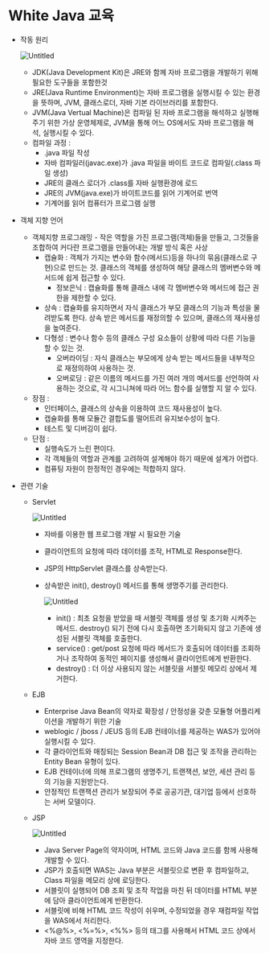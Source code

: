 # White Java 교육

- 작동 원리
    
    ![Untitled](White%20Java%20%E1%84%80%E1%85%AD%E1%84%8B%E1%85%B2%E1%86%A8%20c75ddf79870c44f7a4758e809c68194f/Untitled.png)
    
    - JDK(Java Development Kit)은 JRE와 함께 자바 프로그램을 개발하기 위해 필요한 도구들을 포함한것
    - JRE(Java Runtime Environment)는 자바 프로그램을 실행시킬 수 있는 환경을 뜻하며, JVM, 클래스로더, 자바 기본 라이브러리를 포함한다.
    - JVM(Java Vertual Machine)은 컴파일 된 자바 프로그램을 해석하고 실행해주기 위한 가상 운영체제로, JVM을 통해 어느 OS에서도 자바 프로그램을 해석, 실행시킬 수 있다.
    - 컴파일 과정 :
        - .java 파일 작성
        - 자바 컴파일러(javac.exe)가 .java 파일을 바이트 코드로 컴파일(.class 파일 생성)
        - JRE의 클래스 로더가 .class를 자바 실행환경에 로드
        - JRE의 JVM(java.exe)가 바이트코드를 읽어 기계어로 번역
        - 기계어를 읽어 컴퓨터가 프로그램 실행
- 객체 지향 언어
    - 객체지향 프로그래밍 - 작은 역할을 가진 프로그램(객체)들을 만들고, 그것들을 조합하여 커다란 프로그램을 만들어내는 개발 방식 혹은 사상
        - 캡슐화 : 객체가 가지는 변수와 함수(메서드)등을 하나의 묶음(클래스로 구현)으로 만드는 것. 클래스의 객체를 생성하여 해당 클래스의 멤버변수와 메서드에 쉽게 접근할 수 있다.
            - 정보은닉 : 캡슐화를 통해 클래스 내에 각 멤버변수와 메서드에 접근 권한을 제한할 수 있다.
        - 상속 : 캡슐화를 유지하면서 자식 클래스가 부모 클래스의 기능과 특성을 물려받도록 한다. 상속 받은 메서드를 재정의할 수 있으며, 클래스의 재사용성을 높여준다.
        - 다형성 : 변수나 함수 등의 클래스 구성 요소들이 상황에 따라 다른 기능을 할 수 있는 것.
            - 오버라이딩 : 자식 클래스는 부모에게 상속 받는 메서드들을 내부적으로 재정의하여 사용하는 것.
            - 오버로딩 : 같은 이름의 메서드를 가진 여러 개의 메서드를 선언하여 사용하는 것으로, 각 시그니쳐에 따라 어느 함수를 실행할 지 알 수 있다.
    - 장점 :
        - 인터페이스, 클래스의 상속을 이용하여 코드 재사용성이 높다.
        - 캡슐화를 통해 모듈간 결합도를 떨어트려 유지보수성이 높다.
        - 테스트 및 디버깅이 쉽다.
    - 단점 :
        - 실행속도가 느린 편이다.
        - 각 객체들의 역할과 관계를 고려하여 설계해야 하기 때문에 설계가 어렵다.
        - 컴퓨팅 자원이 한정적인 경우에는 적합하지 않다.
- 관련 기술
    - Servlet
        
        ![Untitled](White%20Java%20%E1%84%80%E1%85%AD%E1%84%8B%E1%85%B2%E1%86%A8%20c75ddf79870c44f7a4758e809c68194f/Untitled%201.png)
        
        - 자바를 이용한 웹 프로그램 개발 시 필요한 기술
        - 클라이언트의 요청에 따라 데이터를 조작, HTML로 Response한다.
        - JSP의 HttpServlet 클래스를 상속받는다.
        - 상속받은 init(), destroy() 메서드를 통해 생명주기를 관리한다.
            
            ![Untitled](White%20Java%20%E1%84%80%E1%85%AD%E1%84%8B%E1%85%B2%E1%86%A8%20c75ddf79870c44f7a4758e809c68194f/Untitled%202.png)
            
            - init() : 최초 요청을 받았을 때 서블릿 객체를 생성 및 초기화 시켜주는 메서드. destroy() 되기 전에 다시 호출하면 초기화되지 않고 기존에 생성된 서블릿 객체를 호출한다.
            - service() : get/post 요청에 따라 메서드가 호출되어 데이터를 조회하거나 조작하여 동적인 페이지를 생성해서 클라이언트에게 반환한다.
            - destroy() : 더 이상 사용되지 않는 서블릿을 서블릿 메모리 상에서 제거한다.
    - EJB
        - Enterprise Java Bean의 약자로 확장성 / 안정성을 갖춘 모듈형 어플리케이션을 개발하기 위한 기술
        - weblogic / jboss / JEUS 등의 EJB 컨테이너를 제공하는 WAS가 있어야 실행시킬 수 있다.
        - 각 클라이언트와 매칭되는 Session Bean과 DB 접근 및 조작을 관리하는 Entity Bean 유형이 있다.
        - EJB 컨테이너에 의해 프로그램의 생명주기, 트랜잭션, 보안, 세션 관리 등의 기능을 지원받는다.
        - 안정적인 트랜잭션 관리가 보장되어 주로 공공기관, 대기업 등에서 선호하는 서버 모델이다.
    - JSP
        
        ![Untitled](White%20Java%20%E1%84%80%E1%85%AD%E1%84%8B%E1%85%B2%E1%86%A8%20c75ddf79870c44f7a4758e809c68194f/Untitled%203.png)
        
        - Java Server Page의 약자이며, HTML 코드와 Java 코드를 함께 사용해 개발할 수 있다.
        - JSP가 호출되면 WAS는 Java 부분은 서블릿으로 변환 후 컴파일하고, Class 파일을 메모리 상에 로딩한다.
        - 서블릿이 실행되어 DB 조회 및 조작 작업을 마친 뒤 데이터를 HTML 부분에 담아 클라이언트에게 반환한다.
        - 서블릿에 비해 HTML 코드 작성이 쉬우며, 수정되었을 경우 재컴파일 작업을 WAS에서 처리한다.
        - <%@%>, <%=%>, <%%> 등의 태그를 사용해서 HTML 코드 상에서 자바 코드 영역을 지정한다.